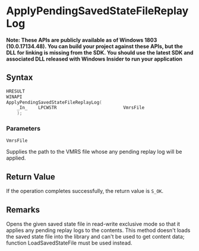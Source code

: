 # ApplyPendingSavedStateFileReplayLog
**Note: These APIs are publicly available as of Windows 1803 (10.0.17134.48). You can build your project against these APIs, but the DLL for linking is missing from the SDK. You should use the latest SDK and associated DLL released with Windows Insider to run your application**

## Syntax
```C
HRESULT 
WINAPI 
ApplyPendingSavedStateFileReplayLog( 
    _In_    LPCWSTR                         VmrsFile 
    ); 
```
### Parameters

`VmrsFile`

Supplies the path to the VMRS file whose any pending replay log will be applied. 

## Return Value

If the operation completes successfully, the return value is `S_OK`.

## Remarks

Opens the given saved state file in read-write exclusive mode so that it applies any pending replay logs to the contents. This method doesn't loads the saved state file into the library and can't be used to get content data; function LoadSavedStateFile must be used instead. 